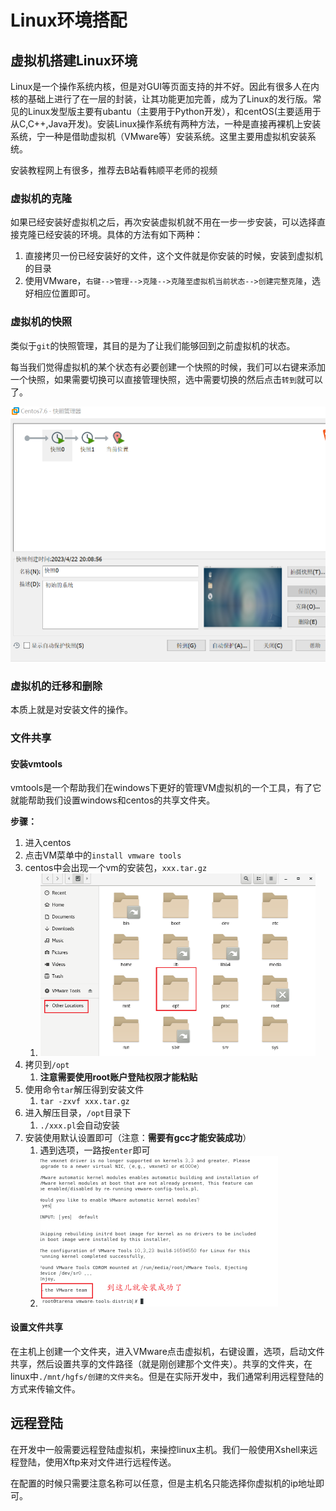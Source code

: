 # Linux环境搭配

## 虚拟机搭建Linux环境

Linux是一个操作系统内核，但是对GUI等页面支持的并不好。因此有很多人在内核的基础上进行了在一层的封装，让其功能更加完善，成为了Linux的发行版。常见的Linux发型版主要有ubantu（主要用于Python开发），和centOS(主要适用于从C,C++,Java开发)。安装Linux操作系统有两种方法，一种是直接再裸机上安装系统，宁一种是借助虚拟机（VMware等）安装系统。这里主要用虚拟机安装系统。

安装教程网上有很多，推荐去B站看韩顺平老师的视频

### 虚拟机的克隆

如果已经安装好虚拟机之后，再次安装虚拟机就不用在一步一步安装，可以选择直接克隆已经安装的环境。具体的方法有如下两种：

1. 直接拷贝一份已经安装好的文件，这个文件就是你安装的时候，安装到虚拟机的目录
2. 使用VMware，`右键-->管理-->克隆-->克隆至虚拟机当前状态-->创建完整克隆`，选好相应位置即可。

### 虚拟机的快照

类似于`git`的快照管理，其目的是为了让我们能够回到之前虚拟机的状态。

每当我们觉得虚拟机的某个状态有必要创建一个快照的时候，我们可以右键来添加一个快照，如果需要切换可以直接管理快照，选中需要切换的然后点击`转到`就可以了。

<img src="image/环境配置以及工具学习/image-20230422201020421.png" alt="image-20230422201020421" style="zoom:50%;" />

### 虚拟机的迁移和删除

本质上就是对安装文件的操作。

### 文件共享

#### 安装vmtools

vmtools是一个帮助我们在windows下更好的管理VM虚拟机的一个工具，有了它就能帮助我们设置windows和centos的共享文件夹。

**步骤：**

1. 进入centos
2. 点击VM菜单中的`install vmware tools`
3. centos中会出现一个vm的安装包，`xxx.tar.gz`
   1. <img src="image/环境配置以及工具学习/image-20230422202749803.png" alt="image-20230422202749803" style="zoom:50%;" />
4. 拷贝到`/opt`
   1. **注意需要使用root账户登陆权限才能粘贴**
5. 使用命令`tar`解压得到安装文件
   1. `tar -zxvf xxx.tar.gz`
6. 进入解压目录，`/opt`目录下
   1. `./xxx.pl`会自动安装
7. 安装使用默认设置即可（注意：**需要有gcc才能安装成功**）
   1. 遇到选项，一路按`enter`即可
   2. <img src="image/环境配置以及工具学习/image-20230422204136294.png" alt="image-20230422204136294" style="zoom:50%;" />

#### 设置文件共享

在主机上创建一个文件夹，进入VMware点击虚拟机，右键设置，选项，启动文件共享，然后设置共享的文件路径（就是刚创建那个文件夹）。共享的文件夹，在linux中`./mnt/hgfs/创建的文件夹名`。但是在实际开发中，我们通常利用远程登陆的方式来传输文件。

## 远程登陆

在开发中一般需要远程登陆虚拟机，来操控linux主机。我们一般使用Xshell来远程登陆，使用Xftp来对文件进行远程传送。

在配置的时候只需要注意名称可以任意，但是主机名只能选择你虚拟机的ip地址即可。


